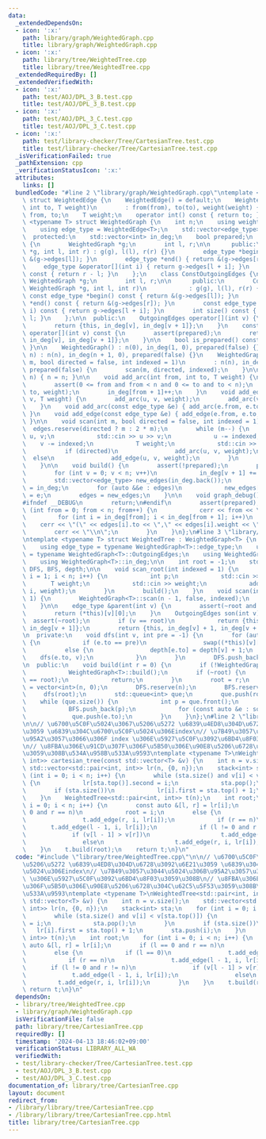 ```yaml
---
data:
  _extendedDependsOn:
  - icon: ':x:'
    path: library/graph/WeightedGraph.cpp
    title: library/graph/WeightedGraph.cpp
  - icon: ':x:'
    path: library/tree/WeightedTree.cpp
    title: library/tree/WeightedTree.cpp
  _extendedRequiredBy: []
  _extendedVerifiedWith:
  - icon: ':x:'
    path: test/AOJ/DPL_3_B.test.cpp
    title: test/AOJ/DPL_3_B.test.cpp
  - icon: ':x:'
    path: test/AOJ/DPL_3_C.test.cpp
    title: test/AOJ/DPL_3_C.test.cpp
  - icon: ':x:'
    path: test/library-checker/Tree/CartesianTree.test.cpp
    title: test/library-checker/Tree/CartesianTree.test.cpp
  _isVerificationFailed: true
  _pathExtension: cpp
  _verificationStatusIcon: ':x:'
  attributes:
    links: []
  bundledCode: "#line 2 \"library/graph/WeightedGraph.cpp\"\ntemplate <typename T>\
    \ struct WeightedEdge {\n    WeightedEdge() = default;\n    WeightedEdge(int from,\
    \ int to, T weight)\n        : from(from), to(to), weight(weight) {}\n    int\
    \ from, to;\n    T weight;\n    operator int() const { return to; }\n};\n\ntemplate\
    \ <typename T> struct WeightedGraph {\n    int n;\n    using weight_type = T;\n\
    \    using edge_type = WeightedEdge<T>;\n    std::vector<edge_type> edges;\n\n\
    \  protected:\n    std::vector<int> in_deg;\n    bool prepared;\n    class OutgoingEdges\
    \ {\n        WeightedGraph *g;\n        int l, r;\n\n      public:\n        OutgoingEdges(WeightedGraph\
    \ *g, int l, int r) : g(g), l(l), r(r) {}\n        edge_type *begin() { return\
    \ &(g->edges[l]); }\n        edge_type *end() { return &(g->edges[r]); }\n   \
    \     edge_type &operator[](int i) { return g->edges[l + i]; }\n        int size()\
    \ const { return r - l; }\n    };\n    class ConstOutgoingEdges {\n        const\
    \ WeightedGraph *g;\n        int l, r;\n\n      public:\n        ConstOutgoingEdges(const\
    \ WeightedGraph *g, int l, int r)\n            : g(g), l(l), r(r) {}\n       \
    \ const edge_type *begin() const { return &(g->edges[l]); }\n        const edge_type\
    \ *end() const { return &(g->edges[r]); }\n        const edge_type &operator[](int\
    \ i) const { return g->edges[l + i]; }\n        int size() const { return r -\
    \ l; }\n    };\n\n  public:\n    OutgoingEdges operator[](int v) {\n        assert(prepared);\n\
    \        return {this, in_deg[v], in_deg[v + 1]};\n    }\n    const ConstOutgoingEdges\
    \ operator[](int v) const {\n        assert(prepared);\n        return {this,\
    \ in_deg[v], in_deg[v + 1]};\n    }\n\n    bool is_prepared() const { return prepared;\
    \ }\n\n    WeightedGraph() : n(0), in_deg(1, 0), prepared(false) {}\n    WeightedGraph(int\
    \ n) : n(n), in_deg(n + 1, 0), prepared(false) {}\n    WeightedGraph(int n, int\
    \ m, bool directed = false, int indexed = 1)\n        : n(n), in_deg(n + 1, 0),\
    \ prepared(false) {\n        scan(m, directed, indexed);\n    }\n\n    void resize(int\
    \ n) { n = n; }\n\n    void add_arc(int from, int to, T weight) {\n        assert(!prepared);\n\
    \        assert(0 <= from and from < n and 0 <= to and to < n);\n        edges.emplace_back(from,\
    \ to, weight);\n        in_deg[from + 1]++;\n    }\n    void add_edge(int u, int\
    \ v, T weight) {\n        add_arc(u, v, weight);\n        add_arc(v, u, weight);\n\
    \    }\n    void add_arc(const edge_type &e) { add_arc(e.from, e.to, e.weight);\
    \ }\n    void add_edge(const edge_type &e) { add_edge(e.from, e.to, e.weight);\
    \ }\n\n    void scan(int m, bool directed = false, int indexed = 1) {\n      \
    \  edges.reserve(directed ? m : 2 * m);\n        while (m--) {\n            int\
    \ u, v;\n            std::cin >> u >> v;\n            u -= indexed;\n        \
    \    v -= indexed;\n            T weight;\n            std::cin >> weight;\n \
    \           if (directed)\n                add_arc(u, v, weight);\n          \
    \  else\n                add_edge(u, v, weight);\n        }\n        build();\n\
    \    }\n\n    void build() {\n        assert(!prepared);\n        prepared = true;\n\
    \        for (int v = 0; v < n; v++)\n            in_deg[v + 1] += in_deg[v];\n\
    \        std::vector<edge_type> new_edges(in_deg.back());\n        auto counter\
    \ = in_deg;\n        for (auto &&e : edges)\n            new_edges[counter[e.from]++]\
    \ = e;\n        edges = new_edges;\n    }\n\n    void graph_debug() const {\n\
    #ifndef __DEBUG\n        return;\n#endif\n        assert(prepared);\n        for\
    \ (int from = 0; from < n; from++) {\n            cerr << from << \";\";\n   \
    \         for (int i = in_deg[from]; i < in_deg[from + 1]; i++)\n            \
    \    cerr << \"(\" << edges[i].to << \",\" << edges[i].weight << \")\";\n    \
    \        cerr << \"\\n\";\n        }\n    }\n};\n#line 3 \"library/tree/WeightedTree.cpp\"\
    \ntemplate <typename T> struct WeightedTree : WeightedGraph<T> {\n    using WeightedGraph<T>::WeightedGraph;\n\
    \    using edge_type = typename WeightedGraph<T>::edge_type;\n    using OutgoingEdges\
    \ = typename WeightedGraph<T>::OutgoingEdges;\n    using WeightedGraph<T>::n;\n\
    \    using WeightedGraph<T>::in_deg;\n\n    int root = -1;\n    std::vector<int>\
    \ DFS, BFS, depth;\n\n    void scan_root(int indexed = 1) {\n        for (int\
    \ i = 1; i < n; i++) {\n            int p;\n            std::cin >> p;\n     \
    \       T weight;\n            std::cin >> weight;\n            add_edge(p - indexed,\
    \ i, weight);\n        }\n        build();\n    }\n    void scan(int indexed =\
    \ 1) {\n        WeightedGraph<T>::scan(n - 1, false, indexed);\n        build();\n\
    \    }\n\n    edge_type &parent(int v) {\n        assert(~root and root != v);\n\
    \        return (*this)[v][0];\n    }\n    OutgoingEdges son(int v) {\n      \
    \  assert(~root);\n        if (v == root)\n            return {this, in_deg[v],\
    \ in_deg[v + 1]};\n        return {this, in_deg[v] + 1, in_deg[v + 1]};\n    }\n\
    \n  private:\n    void dfs(int v, int pre = -1) {\n        for (auto &e : (*this)[v])\
    \ {\n            if (e.to == pre)\n                swap((*this)[v][0], e);\n \
    \           else {\n                depth[e.to] = depth[v] + 1;\n            \
    \    dfs(e.to, v);\n            }\n        }\n        DFS.push_back(v);\n    }\n\
    \n  public:\n    void build(int r = 0) {\n        if (!WeightedGraph<T>::is_prepared())\n\
    \            WeightedGraph<T>::build();\n        if (~root) {\n            assert(r\
    \ == root);\n            return;\n        }\n        root = r;\n        depth\
    \ = vector<int>(n, 0);\n        DFS.reserve(n);\n        BFS.reserve(n);\n   \
    \     dfs(root);\n        std::queue<int> que;\n        que.push(root);\n    \
    \    while (que.size()) {\n            int p = que.front();\n            que.pop();\n\
    \            BFS.push_back(p);\n            for (const auto &e : son(p))\n   \
    \             que.push(e.to);\n        }\n    }\n};\n#line 2 \"library/tree/CartesianTree.cpp\"\
    \n\n// \u6700\u5C0F\u5024\u3067\u5206\u5272 \u6839\u4ED8\u304D\u6728\u3092\u6E21\
    \u3059 \u6839\u304C\u6700\u5C0F\u5024\u306Eindex\n// \u7B49\u3057\u3044\u5024\u306B\
    \u95A2\u3057\u3066\u306F index \u306E\u5927\u5C0F\u3092\u6BD4\u8F03\u3059\u308B\
    \n// \u8FBA\u306E\u91CD\u307F\u306F\u5B50\u306E\u90E8\u5206\u6728\u304C\u62C5\u5F53\
    \u3059\u308B\u534A\u958B\u533A\u9593\ntemplate <typename T>\nWeightedTree<std::pair<int,\
    \ int>> cartesian_tree(const std::vector<T> &v) {\n    int n = v.size();\n   \
    \ std::vector<std::pair<int, int>> lr(n, {0, n});\n    stack<int> sta;\n    for\
    \ (int i = 0; i < n; i++) {\n        while (sta.size() and v[i] < v[sta.top()])\
    \ {\n            lr[sta.top()].second = i;\n            sta.pop();\n        }\n\
    \        if (sta.size())\n            lr[i].first = sta.top() + 1;\n        sta.push(i);\n\
    \    }\n    WeightedTree<std::pair<int, int>> t(n);\n    int root;\n    for (int\
    \ i = 0; i < n; i++) {\n        const auto &[l, r] = lr[i];\n        if (l ==\
    \ 0 and r == n)\n            root = i;\n        else {\n            if (l == 0)\n\
    \                t.add_edge(r, i, lr[i]);\n            if (r == n)\n         \
    \       t.add_edge(l - 1, i, lr[i]);\n            if (l != 0 and r != n)\n   \
    \             if (v[l - 1] > v[r])\n                    t.add_edge(l - 1, i, lr[i]);\n\
    \                else\n                    t.add_edge(r, i, lr[i]);\n        }\n\
    \    }\n    t.build(root);\n    return t;\n}\n"
  code: "#include \"library/tree/WeightedTree.cpp\"\n\n// \u6700\u5C0F\u5024\u3067\
    \u5206\u5272 \u6839\u4ED8\u304D\u6728\u3092\u6E21\u3059 \u6839\u304C\u6700\u5C0F\
    \u5024\u306Eindex\n// \u7B49\u3057\u3044\u5024\u306B\u95A2\u3057\u3066\u306F index\
    \ \u306E\u5927\u5C0F\u3092\u6BD4\u8F03\u3059\u308B\n// \u8FBA\u306E\u91CD\u307F\
    \u306F\u5B50\u306E\u90E8\u5206\u6728\u304C\u62C5\u5F53\u3059\u308B\u534A\u958B\
    \u533A\u9593\ntemplate <typename T>\nWeightedTree<std::pair<int, int>> cartesian_tree(const\
    \ std::vector<T> &v) {\n    int n = v.size();\n    std::vector<std::pair<int,\
    \ int>> lr(n, {0, n});\n    stack<int> sta;\n    for (int i = 0; i < n; i++) {\n\
    \        while (sta.size() and v[i] < v[sta.top()]) {\n            lr[sta.top()].second\
    \ = i;\n            sta.pop();\n        }\n        if (sta.size())\n         \
    \   lr[i].first = sta.top() + 1;\n        sta.push(i);\n    }\n    WeightedTree<std::pair<int,\
    \ int>> t(n);\n    int root;\n    for (int i = 0; i < n; i++) {\n        const\
    \ auto &[l, r] = lr[i];\n        if (l == 0 and r == n)\n            root = i;\n\
    \        else {\n            if (l == 0)\n                t.add_edge(r, i, lr[i]);\n\
    \            if (r == n)\n                t.add_edge(l - 1, i, lr[i]);\n     \
    \       if (l != 0 and r != n)\n                if (v[l - 1] > v[r])\n       \
    \             t.add_edge(l - 1, i, lr[i]);\n                else\n           \
    \         t.add_edge(r, i, lr[i]);\n        }\n    }\n    t.build(root);\n   \
    \ return t;\n}\n"
  dependsOn:
  - library/tree/WeightedTree.cpp
  - library/graph/WeightedGraph.cpp
  isVerificationFile: false
  path: library/tree/CartesianTree.cpp
  requiredBy: []
  timestamp: '2024-04-13 18:46:02+09:00'
  verificationStatus: LIBRARY_ALL_WA
  verifiedWith:
  - test/library-checker/Tree/CartesianTree.test.cpp
  - test/AOJ/DPL_3_B.test.cpp
  - test/AOJ/DPL_3_C.test.cpp
documentation_of: library/tree/CartesianTree.cpp
layout: document
redirect_from:
- /library/library/tree/CartesianTree.cpp
- /library/library/tree/CartesianTree.cpp.html
title: library/tree/CartesianTree.cpp
---
```

